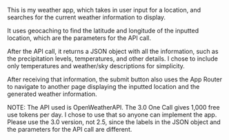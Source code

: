 This is my weather app, which takes in user input for a location, and searches for the current weather information to display. 

It uses geocaching to find the latitude and longitude of the inputted location, which are the parameters for the API call.

After the API call, it returns a JSON object with all the information, such as the precipitation levels, temperatures, and other details. I chose to include only temperatures and weather/sky descriptions for simplicity.

After receiving that information, the submit button also uses the App Router to navigate to another page displaying the inputted location and the generated weather information.

NOTE: The API used is OpenWeatherAPI. The 3.0 One Call gives 1,000 free use tokens per day. I chose to use that so anyone can implement the app. Please use the 3.0 version, not 2.5, since the labels in the JSON object and the parameters for the API call are different. 

